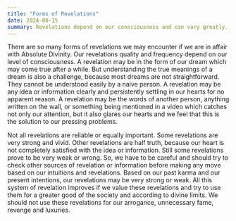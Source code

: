 ```yaml
---
title: "Forms of Revelations"
date: 2024-06-15
summary: Revelations depend on our consciousness and can vary greatly.
---
```


There are so many forms of revelations we may encounter if we are in affair with Absolute Divinity. Our revelations quality and frequency depend on our level of consciousness. A revelation may be in the form of our dream which may come true after a while. But understanding the true meanings of a dream is also a challenge, because most dreams are not straightforward. They cannot be understood easily by a naive person. A revelation may be any idea or information clearly and persistently settling in our hearts for no apparent reason. A revelation may be the words of another person, anything written on the wall, or something being mentioned in a video which catches not only our attention, but it also glares our hearts and we feel that this is the solution to our pressing problems.

Not all revelations are reliable or equally important. Some revelations are very strong and vivid. Other revelations are half truth, because our heart is not completely satisfied with the idea or information. Still some revelations prove to be very weak or wrong. So, we have to be careful and should try to check other sources of revelation or information before making any move based on our intuitions and revelations. Based on our past karma and our present intentions, our revelations may be very strong or weak. All this system of revelation improves if we value these revelations and try to use them for a greater good of the society and according to divine limits. We should not use these revelations for our arrogance, unnecessary fame, revenge and luxuries.
